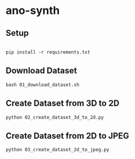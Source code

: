 # ano-synth


## Setup

```

pip install -r requirements.txt

```
## Download Dataset

```
bash 01_download_dataset.sh
```

## Create Dataset from 3D to 2D
```
python 02_create_dataset_3d_to_2d.py
```

## Create Dataset from 2D to JPEG
```
python 03_create_dataset_2d_to_jpeg.py
```
